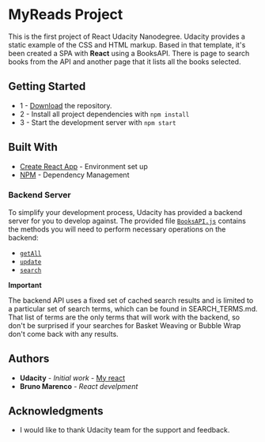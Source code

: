 # MyReads Project

This is the first project of React Udacity Nanodegree. Udacity provides a static example of the CSS and HTML markup. Based in that template, it's been created a SPA with **React** using a BooksAPI. There is page to search books from the API and another page that it lists all the books selected.


## Getting Started

* 1 - [Download](https://github.com/BrunoMCerqueira/reactnd-project-myreads-starter/archive/master.zip) the repository.
* 2 - Install all project dependencies with `npm install`
* 3 - Start the development server with `npm start`


## Built With

* [Create React App](https://github.com/facebookincubator/create-react-app) - Environment set up
* [NPM](https://www.npmjs.com/get-npm) - Dependency Management


### Backend Server

To simplify your development process, Udacity has provided a backend server for you to develop against. The provided file [`BooksAPI.js`](src/BooksAPI.js) contains the methods you will need to perform necessary operations on the backend:

* [`getAll`](#getall)
* [`update`](#update)
* [`search`](#search)

**Important**

The backend API uses a fixed set of cached search results and is limited to a particular set of search terms, which can be found in SEARCH_TERMS.md. That list of terms are the only terms that will work with the backend, so don't be surprised if your searches for Basket Weaving or Bubble Wrap don't come back with any results.


## Authors

* **Udacity** - *Initial work* - [My react](https://github.com/udacity/reactnd-project-myreads-starter)
* **Bruno Marenco** - *React develpment*


## Acknowledgments

* I would like to thank Udacity team for the support and feedback.
